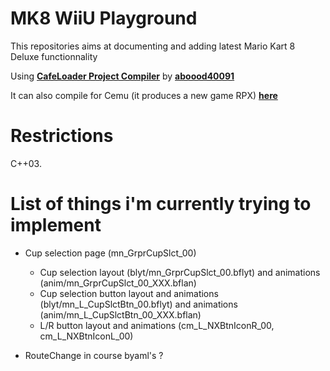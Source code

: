 # MK8 WiiU Playground

This repositories aims at documenting and adding latest Mario Kart 8 Deluxe functionnality

Using [**CafeLoader Project Compiler**](https://github.com/aboood40091/CafeLoader-Project-Compiler) by [**aboood40091**](https://github.com/aboood40091/CafeLoader-Project-Compiler)

It can also compile for Cemu (it produces a new game RPX) [**here**](https://github.com/aboood40091/CafeLoader-Project-Compiler/tree/cemu)

# Restrictions

C++03.

# List of things i'm currently trying to implement

- Cup selection page (mn_GrprCupSlct_00)
    - Cup selection layout (blyt/mn_GrprCupSlct_00.bflyt) and animations (anim/mn_GrprCupSlct_00_XXX.bflan)
    - Cup selection button layout and animations (blyt/mn_L_CupSlctBtn_00.bflyt) and animations (anim/mn_L_CupSlctBtn_00_XXX.bflan)
    - L/R button layout and animations (cm_L_NXBtnIconR_00, cm_L_NXBtnIconL_00)

- RouteChange in course byaml's ?